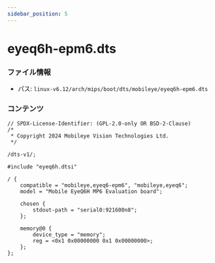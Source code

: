 ```yaml
---
sidebar_position: 5
---
```

# eyeq6h-epm6.dts

### ファイル情報

- パス: `linux-v6.12/arch/mips/boot/dts/mobileye/eyeq6h-epm6.dts`

### コンテンツ

```dts
// SPDX-License-Identifier: (GPL-2.0-only OR BSD-2-Clause)
/*
 * Copyright 2024 Mobileye Vision Technologies Ltd.
 */

/dts-v1/;

#include "eyeq6h.dtsi"

/ {
	compatible = "mobileye,eyeq6-epm6", "mobileye,eyeq6";
	model = "Mobile EyeQ6H MP6 Evaluation board";

	chosen {
		stdout-path = "serial0:921600n8";
	};

	memory@0 {
		device_type = "memory";
		reg = <0x1 0x00000000 0x1 0x00000000>;
	};
};

```
